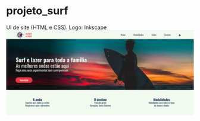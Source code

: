 # projeto_surf
UI de site (HTML e CSS). Logo: Inkscape
![](https://github.com/Pedrocfms/projeto_surf/blob/master/img/site.jpg)
